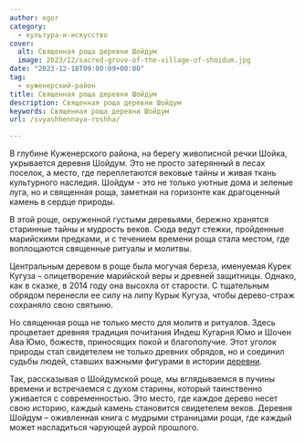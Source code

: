```yaml
---
author: egor
category:
  - культура-и-искусство
cover:
  alt: Священная роща деревни Шойдум
  image: 2023/12/sacred-grove-of-the-village-of-shoidum.jpg
date: "2023-12-18T09:00:09+00:00"
tag:
  - куженерский-район
title: Священная роща деревни Шойдум
description: Священная роща деревни Шойдум
keywords: Священная роща деревни Шойдум
url: /svyashhennaya-roshha/

---
```

В глубине Куженерского района, на берегу живописной речки Шойка, укрывается деревня Шойдум. Это не просто затерянный в лесах поселок, а место, где переплетаются вековые тайны и живая ткань культурного наследия. Шойдум \- это не только уютные дома и зеленые луга, но и священная роща, заметная на горизонте как драгоценный камень в сердце природы.

В этой роще, окруженной густыми деревьями, бережно хранятся старинные тайны и мудрость веков. Сюда ведут стежки, пройденные марийскими предками, и с течением времени роща стала местом, где воплощаются священные ритуалы и молитвы.

Центральным деревом в роще была могучая береза, именуемая Курек Кугуза – олицетворение марийской веры и древней защитницы. Однако, как в сказке, в 2014 году она высохла от старости. С тщательным обрядом перенесли ее силу на липу Курык Кугуза, чтобы дерево-страж сохраняло свою святыню.

Но священная роща не только место для молитв и ритуалов. Здесь процветает древняя традиция почитания Индеш Кугарня Юмо и Шочен Ава Юмо, божеств, приносящих покой и благополучие. Этот уголок природы стал свидетелем не только древних обрядов, но и соединил судьбы людей, ставших важными фигурами в истории [деревни](/derevnya_abrosimovo/).

Так, рассказывая о Шойдумской роще, мы вглядываемся в пучины времени и встречаемся с духом старины, который таинственно уживается с современностью. Это место, где каждое дерево несет свою историю, каждый камень становится свидетелем веков. Деревня Шойдум – оживленная книга с мудрыми страницами рощи, где каждый может насладиться чарующей аурой прошлого.
